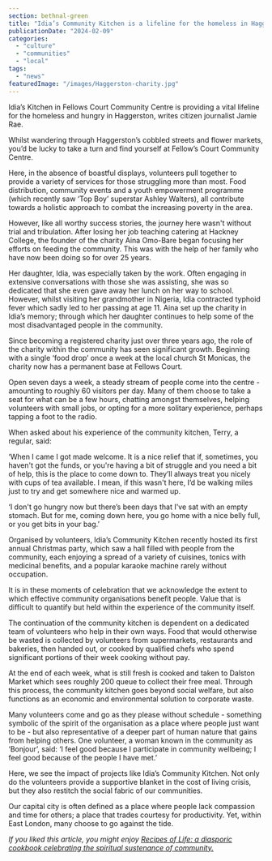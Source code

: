 ```yaml
---
section: bethnal-green
title: "Idia’s Community Kitchen is a lifeline for the homeless in Haggerston"
publicationDate: "2024-02-09"
categories: 
  - "culture"
  - "communities"
  - "local"
tags: 
  - "news"
featuredImage: "/images/Haggerston-charity.jpg"
---
```


Idia’s Kitchen in Fellows Court Community Centre is providing a vital lifeline for the homeless and hungry in Haggerston, writes citizen journalist Jamie Rae.

Whilst wandering through Haggerston’s cobbled streets and flower markets, you’d be lucky to take a turn and find yourself at Fellow’s Court Community Centre.

Here, in the absence of boastful displays, volunteers pull together to provide a variety of services for those struggling more than most. Food distribution, community events and a youth empowerment programme (which recently saw ‘Top Boy’ superstar Ashley Walters), all contribute towards a holistic approach to combat the increasing poverty in the area. 

However, like all worthy success stories, the journey here wasn't without trial and tribulation. After losing her job teaching catering at Hackney College, the founder of the charity Aina Omo-Bare began focusing her efforts on feeding the community. This was with the help of her family who have now been doing so for over 25 years. 

Her daughter, Idia, was especially taken by the work. Often engaging in extensive conversations with those she was assisting, she was so dedicated that she even gave away her lunch on her way to school. However, whilst visiting her grandmother in Nigeria, Idia contracted typhoid fever which sadly led to her passing at age 11. Aina set up the charity in Idia’s memory; through which her daughter continues to help some of the most disadvantaged people in the community.

Since becoming a registered charity just over three years ago, the role of the charity within the community has seen significant growth. Beginning with a single ‘food drop’ once a week at the local church St Monicas, the charity now has a permanent base at Fellows Court. 

Open seven days a week, a steady stream of people come into the centre - amounting to roughly 60 visitors per day. Many of them choose to take a seat for what can be a few hours, chatting amongst themselves, helping volunteers with small jobs, or opting for a more solitary experience, perhaps tapping a foot to the radio.

When asked about his experience of the community kitchen, Terry, a regular, said:

‘When I came I got made welcome. It is a nice relief that if, sometimes, you haven't got the funds, or you're having a bit of struggle and you need a bit of help, this is the place to come down to. They’ll always treat you nicely with cups of tea available. I mean, if this wasn't here, I’d be walking miles just to try and get somewhere nice and warmed up.

‘I don't go hungry now but there’s been days that I've sat with an empty stomach. But for me, coming down here, you go home with a nice belly full, or you get bits in your bag.’ 

Organised by volunteers, Idia’s Community Kitchen recently hosted its first annual Christmas party, which saw a hall filled with people from the community, each enjoying a spread of a variety of cuisines, tonics with medicinal benefits, and a popular karaoke machine rarely without occupation. 

It is in these moments of celebration that we acknowledge the extent to which effective community organisations benefit people. Value that is difficult to quantify but held within the experience of the community itself. 

The continuation of the community kitchen is dependent on a dedicated team of volunteers who help in their own ways. Food that would otherwise be wasted is collected by volunteers from supermarkets, restaurants and bakeries, then handed out, or cooked by qualified chefs who spend significant portions of their week cooking without pay. 

At the end of each week, what is still fresh is cooked and taken to Dalston Market which sees roughly 200 queue to collect their free meal. Through this process, the community kitchen goes beyond social welfare, but also functions as an economic and environmental solution to corporate waste. 

Many volunteers come and go as they please without schedule - something symbolic of the spirit of the organisation as a place where people just want to be - but also representative of a deeper part of human nature that gains from helping others. One volunteer, a woman known in the community as ‘Bonjour’, said: ‘I feel good because I participate in community wellbeing; I feel good because of the people I have met.’

Here, we see the impact of projects like Idia’s Community Kitchen. Not only do the volunteers provide a supportive blanket in the cost of living crisis, but they also restitch the social fabric of our communities. 

Our capital city is often defined as a place where people lack compassion and time for others; a place that trades courtesy for productivity. Yet, within East London, many choose to go against the tide. 

_If you liked this article, you might enjoy_ [_Recipes of Life: a diasporic cookbook celebrating the spiritual sustenance of community._](https://bethnalgreenlondon.co.uk/praxis-giants-cook-book-migrants-recipes/)
